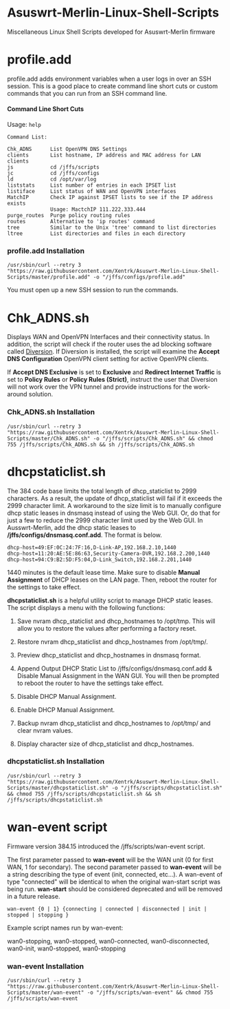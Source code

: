 # Asuswrt-Merlin-Linux-Shell-Scripts
Miscellaneous Linux Shell Scripts developed for Asuswrt-Merlin firmware

# profile.add

profile.add adds environment variables when a user logs in over an SSH session.  This is a good place to create command line short cuts or custom commands that you can run from an SSH command line.

#### Command Line Short Cuts
Usage: ```help```

```
Command List:

Chk_ADNS      List OpenVPN DNS Settings
clients       List hostname, IP address and MAC address for LAN clients
js            cd /jffs/scripts
jc            cd /jffs/configs
ld            cd /opt/var/log
liststats     List number of entries in each IPSET list
listiface     List status of WAN and OpenVPN interfaces
MatchIP       Check IP against IPSET lists to see if the IP address exists
              Usage: MactchIP 111.222.333.444
purge_routes  Purge policy routing rules
routes        Alternative to 'ip routes' command
tree          Similar to the Unix 'tree' command to list directories
ltree         List directories and files in each directory
```

### profile.add Installation
````
/usr/sbin/curl --retry 3 "https://raw.githubusercontent.com/Xentrk/Asuswrt-Merlin-Linux-Shell-Scripts/master/profile.add" -o "/jffs/configs/profile.add"
````
You must open up a new SSH session to run the commands.

# Chk_ADNS.sh

Displays WAN and OpenVPN Interfaces and their connectivity status.  In addition, the script will check if the router uses the ad blocking software called [Diversion](https://diversion.ch). If Diversion is installed, the script will examine the **Accept DNS Configuration** OpenVPN client setting for active OpenVPN clients.

If **Accept DNS Exclusive** is set to **Exclusive** and **Redirect Internet Traffic** is set to **Policy Rules** or
**Policy Rules (Strict)**, instruct the user that Diversion will not work over the VPN tunnel and provide instructions for the work-around solution.

### Chk_ADNS.sh Installation
````
/usr/sbin/curl --retry 3 "https://raw.githubusercontent.com/Xentrk/Asuswrt-Merlin-Linux-Shell-Scripts/master/Chk_ADNS.sh" -o "/jffs/scripts/Chk_ADNS.sh" && chmod 755 /jffs/scripts/Chk_ADNS.sh && sh /jffs/scripts/Chk_ADNS.sh
````

# dhcpstaticlist.sh

The 384 code base limits the total length of dhcp_staticlist to 2999 characters. As a result, the update of dhcp_staticlist will fail if it exceeds the 2999 character limit. A workaround to the size limit is to manually configure dhcp static leases in dnsmasq instead of using the Web GUI. Or, do that for just a few to reduce the 2999 character limit used by the Web GUI. In Ausswrt-Merlin, add the dhcp static leases to **/jffs/configs/dnsmasq.conf.add**. The format is below.  

````
dhcp-host=49:EF:0C:24:7F:16,D-Link-AP,192.168.2.10,1440
dhcp-host=11:20:AE:5E:86:63,Security-Camera-DVR,192.168.2.200,1440
dhcp-host=94:C9:B2:5D:F5:04,D-Link_Switch,192.168.2.201,1440
````

1440 minutes is the default lease time. Make sure to disable **Manual Assignment** of DHCP leases on the LAN page. Then, reboot the router for the settings to take effect.

**dhcpstaticlist.sh** is a helpful utility script to manage DHCP static leases. The script displays a menu with the following functions:

1. Save nvram dhcp_staticlist and dhcp_hostnames to /opt/tmp. This will allow you to restore the values after performing a factory reset.

2. Restore nvram dhcp_staticlist and dhcp_hostnames from /opt/tmp/.

3. Preview dhcp_staticlist and dhcp_hostnames in dnsmasq format.

4. Append Output DHCP Static List to /jffs/configs/dnsmasq.conf.add & Disable Manual Assignment in the WAN GUI. You will then be prompted to reboot the router to have the settings take effect.

5. Disable DHCP Manual Assignment.

6. Enable DHCP Manual Assignment.

7. Backup nvram dhcp_staticlist and dhcp_hostnames to /opt/tmp/ and clear nvram values.

8. Display character size of dhcp_staticlist and dhcp_hostnames.

### dhcpstaticlist.sh Installation
````
/usr/sbin/curl --retry 3 "https://raw.githubusercontent.com/Xentrk/Asuswrt-Merlin-Linux-Shell-Scripts/master/dhcpstaticlist.sh" -o "/jffs/scripts/dhcpstaticlist.sh" && chmod 755 /jffs/scripts/dhcpstaticlist.sh && sh /jffs/scripts/dhcpstaticlist.sh
````
# wan-event script
Firmware version 384.15 introduced the /jffs/scripts/wan-event script.

The first parameter passed to **wan-event** will be the WAN unit (0 for first WAN, 1 for secondary). The second parameter passed to **wan-event** will be a string describing the type of event (init, connected, etc...). A wan-event of type "connected" will be identical to when the original wan-start script was being run. **wan-start** should be considered deprecated and will be removed in a future release.

```
wan-event {0 | 1} {connecting | connected | disconnected | init | stopped | stopping }
```
Example script names run by wan-event:

wan0-stopping, wan0-stopped, wan0-connected, wan0-disconnected, wan0-init, wan0-stopped, wan0-stopping

### wan-event Installation
````
/usr/sbin/curl --retry 3 "https://raw.githubusercontent.com/Xentrk/Asuswrt-Merlin-Linux-Shell-Scripts/master/wan-event" -o "/jffs/scripts/wan-event" && chmod 755 /jffs/scripts/wan-event
````
